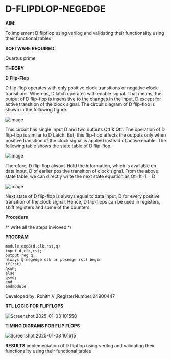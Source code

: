 # D-FLIPDLOP-NEGEDGE

**AIM:**

To implement  D flipflop using verilog and validating their functionality using their functional tables

**SOFTWARE REQUIRED:**

Quartus prime

**THEORY**

**D Flip-Flop**

D flip-flop operates with only positive clock transitions or negative clock transitions. Whereas, D latch operates with enable signal. That means, the output of D flip-flop is insensitive to the changes in the input, D except for active transition of the clock signal. The circuit diagram of D flip-flop is shown in the following figure.

![image](https://github.com/naavaneetha/D-FLIPDLOP-NEGEDGE/assets/154305477/48c81fe8-bc3f-40e7-95e2-519fc155ad51)

This circuit has single input D and two outputs Qtt & Qtt’. The operation of D flip-flop is similar to D Latch. But, this flip-flop affects the outputs only when positive transition of the clock signal is applied instead of active enable. The following table shows the state table of D flip-flop.

![image](https://github.com/naavaneetha/D-FLIPDLOP-NEGEDGE/assets/154305477/e5f3fda7-68ec-4a3a-a0a4-cf6f9cc4ab55)

Therefore, D flip-flop always Hold the information, which is available on data input, D of earlier positive transition of clock signal. From the above state table, we can directly write the next state equation as Qt+1t+1 = D

![image](https://github.com/naavaneetha/D-FLIPDLOP-NEGEDGE/assets/154305477/8592c0d8-2917-4142-91b9-d6c30dd891d2)

Next state of D flip-flop is always equal to data input, D for every positive transition of the clock signal. Hence, D flip-flops can be used in registers, shift registers and some of the counters.

**Procedure**

/* write all the steps invloved */

**PROGRAM**
```
module exp8(d,clk,rst,q)
input d,clk,rst;
output reg q;
always @(negedge clk or posedge rst) begin
if(rst)
q<=0;
else
q<=d;
end
endmodule

```



Developed by: Rohith V ,RegisterNumber:24900447


**RTL LOGIC FOR FLIPFLOPS**

![Screenshot 2025-01-03 101558](https://github.com/user-attachments/assets/7bcfad15-a2fc-44e6-8bd9-3a0d02f3f2d5)




**TIMING DIGRAMS FOR FLIP FLOPS**

![Screenshot 2025-01-03 101615](https://github.com/user-attachments/assets/0f993a8f-0d42-48f7-930c-afd1d013e0cd)





**RESULTS**
implementation of D flipflop using verilog and validating their functionality using their functional tables

